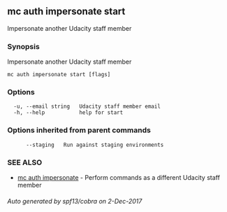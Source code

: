 ## mc auth impersonate start

Impersonate another Udacity staff member

### Synopsis


Impersonate another Udacity staff member

```
mc auth impersonate start [flags]
```

### Options

```
  -u, --email string   Udacity staff member email
  -h, --help           help for start
```

### Options inherited from parent commands

```
      --staging   Run against staging environments
```

### SEE ALSO
* [mc auth impersonate](mc_auth_impersonate.md)	 - Perform commands as a different Udacity staff member

###### Auto generated by spf13/cobra on 2-Dec-2017
